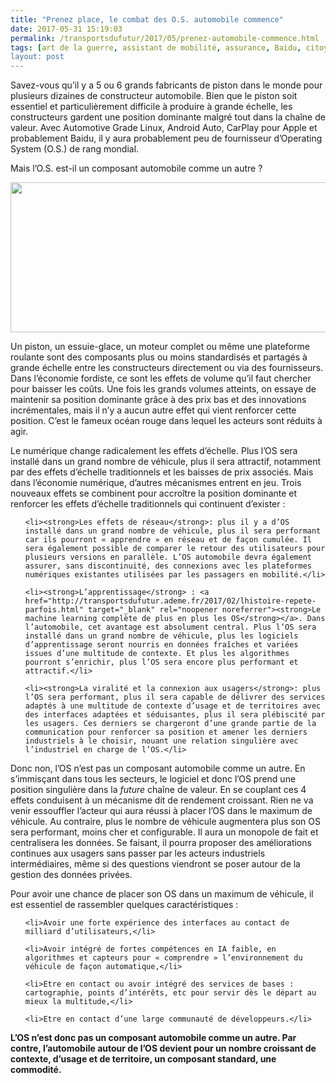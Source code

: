 ```yaml
---
title: "Prenez place, le combat des O.S. automobile commence"
date: 2017-05-31 15:19:03
permalink: /transportsdufutur/2017/05/prenez-automobile-commence.html
tags: [art de la guerre, assistant de mobilité, assurance, Baidu, citoyen, donnée data, économie de l'expérience, google, internet, plate-forme, Véhicule]
layout: post
---
```


Savez-vous qu’il y a 5 ou 6 grands fabricants de piston dans le monde pour plusieurs dizaines de constructeur automobile. Bien que le piston soit essentiel et particulièrement difficile à produire à grande échelle, les constructeurs gardent une position dominante malgré tout dans la chaîne de valeur. Avec Automotive Grade Linux, Android Auto, CarPlay pour Apple et probablement Baidu, il y aura probablement peu de fournisseur d’Operating System (O.S.) de rang mondial.



Mais l’O.S. est-il un composant automobile comme un autre ?



<a href="http://transportsdufutur.ademe.fr/wp-content/uploads/sites/6/2017/05/operating-systems.jpg"><img class="aligncenter wp-image-4846 size-full" src="http://transportsdufutur.ademe.fr/wp-content/uploads/sites/6/2017/05/operating-systems.jpg" alt="" width="560" height="240" /></a>



<!--more-->



Un piston, un essuie-glace, un moteur complet ou même une plateforme roulante sont des composants plus ou moins standardisés et partagés à grande échelle entre les constructeurs directement ou via des fournisseurs. Dans l’économie fordiste, ce sont les effets de volume qu’il faut chercher pour baisser les coûts. Une fois les grands volumes atteints, on essaye de maintenir sa position dominante grâce à des prix bas et des innovations incrémentales, mais il n’y a aucun autre effet qui vient renforcer cette position. C’est le fameux océan rouge dans lequel les acteurs sont réduits à agir.



Le numérique change radicalement les effets d’échelle. Plus l’OS sera installé dans un grand nombre de véhicule, plus il sera attractif, notamment par des effets d’échelle traditionnels et les baisses de prix associés. Mais dans l’économie numérique, d’autres mécanismes entrent en jeu. Trois nouveaux effets se combinent pour accroître la position dominante et renforcer les effets d’échelle traditionnels qui continuent d’exister :

<ul>

 	<li><strong>Les effets de réseau</strong>: plus il y a d’OS installé dans un grand nombre de véhicule, plus il sera performant car ils pourront « apprendre » en réseau et de façon cumulée. Il sera également possible de comparer le retour des utilisateurs pour plusieurs versions en parallèle. L’OS automobile devra également assurer, sans discontinuité, des connexions avec les plateformes numériques existantes utilisées par les passagers en mobilité.</li>

 	<li><strong>L’apprentissage</strong> : <a href="http://transportsdufutur.ademe.fr/2017/02/lhistoire-repete-parfois.html" target="_blank" rel="noopener noreferrer"><strong>Le machine learning complète de plus en plus les OS</strong></a>. Dans l’automobile, cet avantage est absolument central. Plus l’OS sera installé dans un grand nombre de véhicule, plus les logiciels d’apprentissage seront nourris en données fraîches et variées issues d’une multitude de contexte. Et plus les algorithmes pourront s’enrichir, plus l’OS sera encore plus performant et attractif.</li>

 	<li><strong>La viralité et la connexion aux usagers</strong>: plus l’OS sera performant, plus il sera capable de délivrer des services adaptés à une multitude de contexte d’usage et de territoires avec des interfaces adaptées et séduisantes, plus il sera plébiscité par les usagers. Ces derniers se chargeront d’une grande partie de la communication pour renforcer sa position et amener les derniers industriels à le choisir, nouant une relation singulière avec l’industriel en charge de l’OS.</li>

</ul>

Donc non, l’OS n’est pas un composant automobile comme un autre. En s’immisçant dans tous les secteurs, le logiciel et donc l’OS prend une position singulière dans la <em>future</em> chaîne de valeur. En se couplant ces 4 effets conduisent à un mécanisme dit de rendement croissant. Rien ne va venir essouffler l’acteur qui aura réussi à placer l’OS dans le maximum de véhicule. Au contraire, plus le nombre de véhicule augmentera plus son OS sera performant, moins cher et configurable. Il aura un monopole de fait et centralisera les données. Se faisant, il pourra proposer des améliorations continues aux usagers sans passer par les acteurs industriels intermédiaires, même si des questions viendront se poser autour de la gestion des données privées.



Pour avoir une chance de placer son OS dans un maximum de véhicule, il est essentiel de rassembler quelques caractéristiques :

<ul>

 	<li>Avoir une forte expérience des interfaces au contact de milliard d’utilisateurs,</li>

 	<li>Avoir intégré de fortes compétences en IA faible, en algorithmes et capteurs pour « comprendre » l’environnement du véhicule de façon automatique,</li>

 	<li>Etre en contact ou avoir intégré des services de bases : cartographie, points d’intérêts, etc pour servir dès le départ au mieux la multitude,</li>

 	<li>Etre en contact d’une large communauté de développeurs.</li>

</ul>

<strong>L’OS n’est donc pas un composant automobile comme un autre. Par contre, l’automobile autour de l’OS devient pour un nombre croissant de contexte, d’usage et de territoire, un composant standard, une commodité.</strong>
